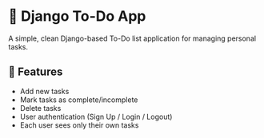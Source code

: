 # 📝 Django To-Do App

A simple, clean Django-based To-Do list application for managing personal tasks.

## 🚀 Features

- Add new tasks
- Mark tasks as complete/incomplete
- Delete tasks
- User authentication (Sign Up / Login / Logout)
- Each user sees only their own tasks